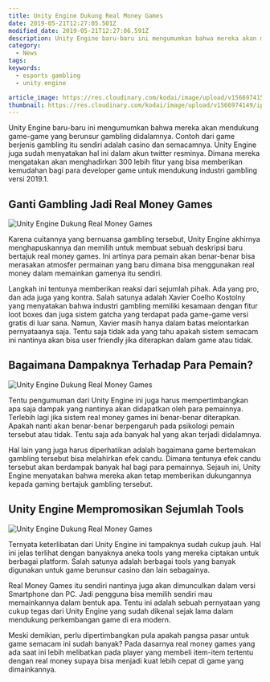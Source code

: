 ```yaml
---
title: Unity Engine Dukung Real Money Games
date: 2019-05-21T12:27:05.501Z
modified_date: 2019-05-21T12:27:06.591Z
description: Unity Engine baru-baru ini mengumumkan bahwa mereka akan mendukung game-game yang berunsur gambling di dalamnya.
category:
  - News
tags:
keywords:
  - esports gambling
  - unity engine 

article_image: https://res.cloudinary.com/kodai/image/upload/v1566974150/ip/unity-engine-dukung-real-money-games-3.jpg
thumbnail: https://res.cloudinary.com/kodai/image/upload/v1566974149/ip/unity-engine-dukung-real-money-games-3-008.jpg
---
```

Unity Engine baru-baru ini mengumumkan bahwa mereka akan mendukung game-game yang berunsur gambling didalamnya. Contoh dari game berjenis gambling itu sendiri adalah casino dan semacamnya. Unity Engine juga sudah menyatakan hal ini dalam akun twitter resminya. Dimana mereka mengatakan akan menghadirkan 300 lebih fitur yang bisa memberikan kemudahan bagi para developer game untuk mendukung industri gambling versi 2019.1.



## Ganti Gambling Jadi Real Money Games

![Unity Engine Dukung Real Money Games](https://res.cloudinary.com/kodai/image/upload/v1566974150/ip/unity-engine-dukung-real-money-games-3.jpg)

Karena cuitannya yang bernuansa gambling tersebut, Unity Engine akhirnya menghapuskannya dan memilih untuk membuat sebuah deskripsi baru bertajuk real money games. Ini artinya para pemain akan benar-benar bisa merasakan atmosfer permainan yang baru dimana bisa menggunakan real money dalam memainkan gamenya itu sendiri. 

Langkah ini tentunya memberikan reaksi dari sejumlah pihak. Ada yang pro, dan ada juga yang kontra. Salah satunya adalah Xavier Coelho Kostolny yang menyatakan bahwa industri gambling memiliki kesamaan dengan fitur loot boxes dan juga sistem gatcha yang terdapat pada game-game versi gratis di luar sana. Namun, Xavier masih hanya dalam batas melontarkan pernyataanya saja. Tentu saja tidak ada yang tahu apakah sistem semacam ini nantinya akan bisa user friendly jika diterapkan dalam game atau tidak.



## Bagaimana Dampaknya Terhadap Para Pemain?

![Unity Engine Dukung Real Money Games](https://res.cloudinary.com/kodai/image/upload/v1566974149/ip/unity-engine-dukung-real-money-games-2.jpg)

Tentu pengumuman dari Unity Engine ini juga harus mempertimbangkan apa saja dampak yang nantinya akan didapatkan oleh para pemainnya. Terlebih lagi jika sistem real money games ini benar-benar diterapkan. Apakah nanti akan benar-benar berpengaruh pada psikologi pemain tersebut atau tidak. Tentu saja ada banyak hal yang akan terjadi didalamnya.

Hal lain yang juga harus diperhatikan adalah bagaimana game bertemakan gambling tersebut bisa melahirkan efek candu. Dimana tentunya efek candu tersebut akan berdampak banyak hal bagi para pemainnya. Sejauh ini, Unity Engine menyatakan bahwa mereka akan tetap memberikan dukungannya kepada gaming bertajuk gambling tersebut.



## Unity Engine Mempromosikan Sejumlah Tools

![Unity Engine Dukung Real Money Games](https://res.cloudinary.com/kodai/image/upload/v1566974149/ip/unity-engine-dukung-real-money-games-1.jpg)

Ternyata keterlibatan dari Unity Engine ini tampaknya sudah cukup jauh. Hal ini jelas terlihat dengan banyaknya aneka tools yang mereka ciptakan untuk berbagai platform. Salah satunya adalah berbagai tools yang banyak digunakan untuk game berunsur casino dan lain sebagainya. 

Real Money Games itu sendiri nantinya juga akan dimunculkan dalam versi Smartphone dan PC. Jadi pengguna bisa memilih sendiri mau memainkannya dalam bentuk apa. Tentu ini adalah sebuah pernyataan yang cukup tegas dari Unity Engine yang sudah dikenal sejak lama dalam mendukung perkembangan game di era modern. 

Meski demikian, perlu dipertimbangkan pula apakah pangsa pasar untuk game semacam ini sudah banyak? Pada dasarnya real money games yang ada saat ini lebih melibatkan pada player yang membeli item-item tertentu dengan real money supaya bisa menjadi kuat lebih cepat di game yang dimainkannya.
